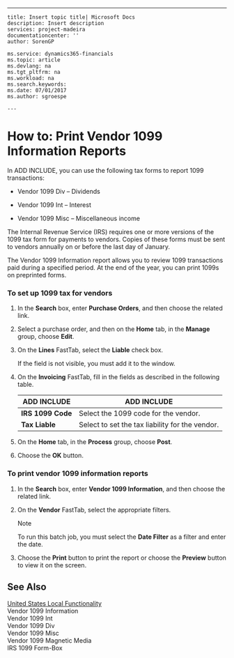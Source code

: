 ---
    title: Insert topic title| Microsoft Docs
    description: Insert description
    services: project-madeira
    documentationcenter: ''
    author: SorenGP

    ms.service: dynamics365-financials
    ms.topic: article
    ms.devlang: na
    ms.tgt_pltfrm: na
    ms.workload: na
    ms.search.keywords:
    ms.date: 07/01/2017
    ms.author: sgroespe

    ---
# How to: Print Vendor 1099 Information Reports
In ADD INCLUDE<!--[!INCLUDE[navnow](../../ApplicationDesign/includes/navnow_md.md)]-->, you can use the following tax forms to report 1099 transactions:  
  
-   Vendor 1099 Div – Dividends  
  
-   Vendor 1099 Int – Interest  
  
-   Vendor 1099 Misc – Miscellaneous income  
  
 The Internal Revenue Service \(IRS\) requires one or more versions of the 1099 tax form for payments to vendors. Copies of these forms must be sent to vendors annually on or before the last day of January.  
  
 The Vendor 1099 Information report allows you to review 1099 transactions paid during a specified period. At the end of the year, you can print 1099s on preprinted forms.  
  
### To set up 1099 tax for vendors  
  
1.  In the **Search** box, enter **Purchase Orders**, and then choose the related link.  
  
2.  Select a purchase order, and then on the **Home** tab, in the **Manage** group, choose **Edit**.  
  
3.  On the **Lines** FastTab, select the **Liable** check box.  
  
     If the field is not visible, you must add it to the window.  
  
4.  On the **Invoicing** FastTab, fill in the fields as described in the following table.  
  
    |ADD INCLUDE<!--[!INCLUDE[bp_tablefield](../../ApplicationDesign/includes/bp_tablefield_md.md)]-->|ADD INCLUDE<!--[!INCLUDE[bp_tabledescription](../../ApplicationDesign/includes/bp_tabledescription_md.md)]-->|  
    |---------------------------------|---------------------------------------|  
    |**IRS 1099 Code**|Select the 1099 code for the vendor.|  
    |**Tax Liable**|Select to set the tax liability for the vendor.|  
  
5.  On the **Home** tab, in the **Process** group, choose **Post**.  
  
6.  Choose the **OK** button.  
  
### To print vendor 1099 information reports  
  
1.  In the **Search** box, enter **Vendor 1099 Information**, and then choose the related link.  
  
2.  On the **Vendor** FastTab, select the appropriate filters.  
  
    > [!NOTE]  
    >  To run this batch job, you must select the **Date Filter** as a filter and enter the date.  
  
3.  Choose the **Print** button to print the report or choose the **Preview** button to view it on the screen.  
  
## See Also  
 [United States Local Functionality](../../LocalFunctionalityForMicrosoftDynamicsNav2016/UnitedStates/united-states-local-functionality.md)   
 Vendor 1099 Information   
 Vendor 1099 Int   
 Vendor 1099 Div   
 Vendor 1099 Misc   
 Vendor 1099 Magnetic Media   
 IRS 1099 Form\-Box